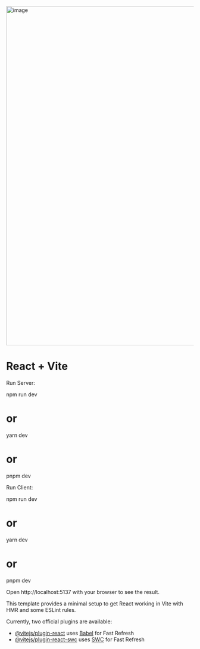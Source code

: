 <img width="908" alt="image" src="https://github.com/user-attachments/assets/8c26781a-3945-4644-85f0-0df15e2dd22a">


# React + Vite

Run Server:

npm run dev
# or
yarn dev
# or
pnpm dev

Run Client:

npm run dev
# or
yarn dev
# or
pnpm dev



Open http://localhost:5137 with your browser to see the result.


This template provides a minimal setup to get React working in Vite with HMR and some ESLint rules.

Currently, two official plugins are available:

- [@vitejs/plugin-react](https://github.com/vitejs/vite-plugin-react/blob/main/packages/plugin-react/README.md) uses [Babel](https://babeljs.io/) for Fast Refresh
- [@vitejs/plugin-react-swc](https://github.com/vitejs/vite-plugin-react-swc) uses [SWC](https://swc.rs/) for Fast Refresh

